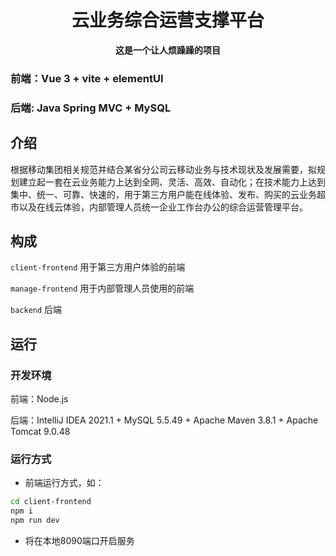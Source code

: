 <div align="center">

#  云业务综合运营支撑平台

**这是一个让人烦躁躁的项目**

</div>

### 前端：Vue 3 + vite + elementUI

### 后端: Java Spring MVC + MySQL

## 介绍

根据移动集团相关规范并结合某省分公司云移动业务与技术现状及发展需要，拟规划建立起一套在云业务能力上达到全网、灵活、高效、自动化；在技术能力上达到集中、统一、可靠、快速的，用于第三方用户能在线体验、发布、购买的云业务超市以及在线云体验，内部管理人员统一企业工作台办公的综合运营管理平台。


## 构成

`client-frontend` 用于第三方用户体验的前端

`manage-frontend` 用于内部管理人员使用的前端

`backend` 后端

## 运行

###  开发环境

前端：Node.js

后端：IntelliJ IDEA 2021.1 + MySQL 5.5.49 + Apache Maven 3.8.1 + Apache Tomcat 9.0.48

###  运行方式

- 前端运行方式，如：

```bash
cd client-frontend
npm i
npm run dev
```

- 将在本地8090端口开启服务



